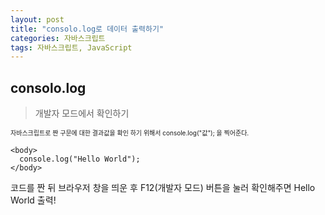 ```yaml
---
layout: post
title: "consolo.log로 데이터 출력하기"
categories: 자바스크립트
tags: 자바스크립트, JavaScript
---
```


## consolo.log
>개발자 모드에서 확인하기

<span style="font-size: 10px;">자바스크립트로 짠 구문에 대한 결과값을 확인 하기 위해서 console.log("값"); 을 찍어준다.<span>

```
<body>
  console.log("Hello World");
</body>
```

코드를 짠 뒤 브라우저 창을 띄운 후 F12(개발자 모드) 버튼을 눌러 확인해주면 Hello World 출력!
